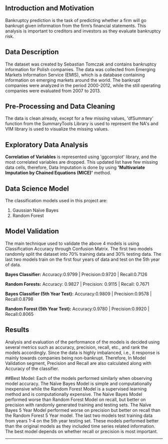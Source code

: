 ## Introduction and Motivation
Bankruptcy prediction is the task of predicting whether a firm will go bankrupt given information from the firm’s financial statements. This analysis is important to creditors and investors as they evaluate bankruptcy risk.

## Data Description
The dataset was created by Sebastian Tomczak and contains bankruptcy information for Polish companies. The data was collected from Emerging Markets Information Service (EMIS), which is a database containing information on emerging markets around the world. The bankrupt companies were analyzed in the period 2000-2012, while the still operating companies were evaluated from 2007 to 2013.

## Pre-Processing and Data Cleaning
The data is clean already, except for a few missing values, 'dfSummary' function from the SummaryTools Library is used to represent the NA's and VIM library is used to visualize the missing values.

## Exploratory Data Analysis
**Correlation of Variables** is represented using 'ggcorrplot' library, and the most correlated variables are dropped. This updated list have few missing data cells, therefore, Data Imputation is done by using **'Multivariate Imputation by Chained Equations (MICE)'** method.

## Data Science Model
The classification models used in this project are:
1. Gaussian Naïve Bayes
2. Random Forest

## Model Validation
The main technique used to validate the above 4 models is using Classification Accuracy through Confusion Matrix.  The first two models randomly split the dataset into 70% training data and 30% testing data.  The last two models train on the first four years of data and test on the 5th year of data.

**Bayes Classifier:**
Accuracy:0.9799 |
Precision:0.9720 |
Recall:0.7126

**Random Forests:**
Accuracy: 0.9827 |
Precision: 0.9115 |
Recall: 0.7671

**Bayes Classifier (5th Year Test):**
Accuracy:0.9809 |
Precision:0.9578 |
Recall:0.8798

**Random Forest (5th Year Test):**
Accuracy:0.9780 |
Precision:0.9920 |
Recall:0.8065

## Results
Analysis and evaluation of the performance of the models is decided using several metrics such as accuracy, precision, recall, etc., and rank the models accordingly. Since the data is highly imbalanced, i.e., it response is mainly towards companies being non-bankrupt. Therefore, In Model Validation segment, Precision and Recall are also calculated along with Accuracy of the classifier.

##Best Model:
Each of the models performed similarly when observing model accuracy.  The Naïve Bayes  Model is simple and computationally inexpensive while the Random Forest Model is a supervised learning method and is computationally expensive.  The Naïve Bayes Model performed worse than Random Forest Model on recall, but better on precision with randomly generated training and testing sets.  The Naïve Bayes 5 Year Model performed worse on precision but better on recall than the Random Forest 5 Year model.  The last two models test training data from years 1-4 on the 5th year testing set.  These models performed better than the original models as they included time series related information.  The best model depends on whether recall or precision is most important.

***
